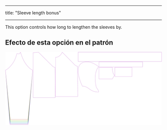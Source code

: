 - - -
title: "Sleeve length bonus"
- - -

This option controls how long to lengthen the sleeves by.

## Efecto de esta opción en el patrón

![Esta imagen muestra el efecto de esta opción superponiendo varias variantes que tienen un valor diferente para esta opción](hugo_sleevelengthbonus_sample.svg "Efecto de esta opción en el patrón")
